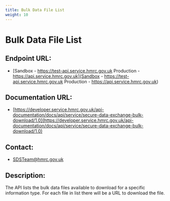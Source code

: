 ```yaml
---
title: Bulk Data File List
weight: 10
---
```


# Bulk Data File List

## Endpoint URL:
 - [Sandbox - https://test-api.service.hmrc.gov.uk 
Production - https://api.service.hmrc.gov.uk](Sandbox - https://test-api.service.hmrc.gov.uk 
Production - https://api.service.hmrc.gov.uk)

## Documentation URL:
 - [https://developer.service.hmrc.gov.uk/api-documentation/docs/api/service/secure-data-exchange-bulk-download/1.0](https://developer.service.hmrc.gov.uk/api-documentation/docs/api/service/secure-data-exchange-bulk-download/1.0)

## Contact:
 - [SDSTeam@hmrc.gov.uk](mailto:SDSTeam@hmrc.gov.uk)

## Description:
The API lists the bulk data files available to download for a specific information type. For each file in list there will be a URL to download the file.

